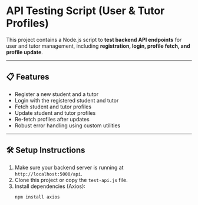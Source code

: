 # API Testing Script (User & Tutor Profiles)

This project contains a Node.js script to **test backend API endpoints** for user and tutor management, including **registration, login, profile fetch, and profile update**.

---

## 📋 Features

- Register a new student and a tutor
- Login with the registered student and tutor
- Fetch student and tutor profiles
- Update student and tutor profiles
- Re-fetch profiles after updates
- Robust error handling using custom utilities

---

## 🛠️ Setup Instructions

1. Make sure your backend server is running at `http://localhost:5000/api`.
2. Clone this project or copy the `test-api.js` file.
3. Install dependencies (Axios):
   ```bash
   npm install axios
